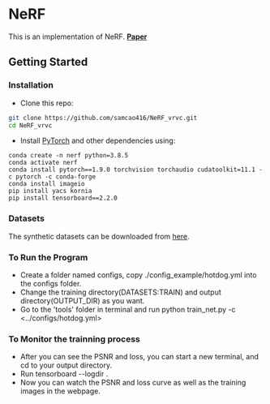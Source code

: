 # NeRF

This is an implementation of NeRF.
**[Paper](https://arxiv.org/abs/2003.08934)**

## Getting Started
### Installation

- Clone this repo:
```bash
git clone https://github.com/samcao416/NeRF_vrvc.git
cd NeRF_vrvc
```

- Install [PyTorch](http://pytorch.org) and other dependencies using: 
```
conda create -n nerf python=3.8.5
conda activate nerf    
conda install pytorch==1.9.0 torchvision torchaudio cudatoolkit=11.1 -c pytorch -c conda-forge
conda install imageio
pip install yacs kornia
pip install tensorboard==2.2.0
```


### Datasets
The synthetic datasets can be downloaded from [here](https://drive.google.com/drive/folders/128yBriW1IG_3NJ5Rp7APSTZsJqdJdfc1).

### To Run the Program
- Create a folder named configs, copy ./config_example/hotdog.yml into the configs folder.
- Change the training directory(DATASETS:TRAIN) and output directory(OUTPUT_DIR) as you want. 
- Go to the 'tools' folder in terminal and run python train_net.py -c <../configs/hotdog.yml>

### To Monitor the trainning process
- After you can see the PSNR and loss, you can start a new terminal, and cd to your output directory.
- Run tensorboard --logdir . 
- Now you can watch the PSNR and loss curve as well as the training images in the webpage.
